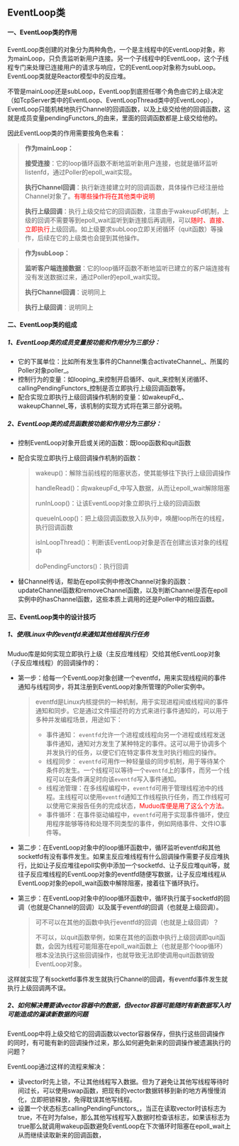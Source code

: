 ## EventLoop类

#### 一、EventLoop类的作用

EventLoop类创建的对象分为两种角色，一个是主线程中的EventLoop对象，称为mainLoop，只负责监听新用户连接。另一个子线程中的EventLoop，这个子线程专门来处理已连接用户的请求与响应，它的EventLoop对象称为subLoop。EventLoop类就是Reactor模型中的反应堆。

不管是mainLoop还是subLoop，EventLoop到底担任哪个角色由它的上级决定（如TcpServer类中的EventLoop、EventLoopThread类中的EventLoop），EventLoop只能机械地执行Channel的回调函数，以及上级交给他的回调函数，这就是成员变量pendingFunctors_的由来，里面的回调函数都是上级交给他的。

因此EventLoop类的作用需要按角色来看：

>**作为mainLoop：**
>
>**接受连接**：它的loop循环函数不断地监听新用户连接，也就是循环监听listenfd，通过Poller的epoll_wait实现。
>
>**执行Channel回调**：执行新连接建立时的回调函数，具体操作已经注册给Channel对象了。<font color=red>有哪些操作将在其他类中说明</font>
>
>**执行上级回调**：执行上级交给它的回调函数，注意由于wakeupFd机制，上级的回调不需要等到epoll_wait监听到新连接后再调用，可以<font color=red>随时、直接、立即执行</font>上级回调。如上级要求subLoop立即关闭循环（quit函数）等操作，后续在它的上级类也会提到其他操作。

>**作为subLoop：**
>
>**监听客户端连接数据**：它的loop循环函数不断地监听已建立的客户端连接有没有发送数据过来，通过Poller的epoll_wait实现。
>
>**执行Channel回调**：说明同上
>
>**执行上级回调**：说明同上

#### 二、EventLoop类的组成

##### 1、EventLoop类的成员变量按功能和作用分为三部分：

* 它的下属单位：比如所有发生事件的Channel集合activateChannel\_、所属的Poller对象poller\_。
* 控制行为的变量：如looping\_来控制开启循环、quit\_来控制关闭循环、callingPendingFunctors_控制是否立即执行上级回调函数等。
* 配合实现立即执行上级回调操作机制的变量：如wakeupFd\_、wakeupChannel\_等，该机制的实现方式将在第三部分说明。

##### 2、EventLoop类的成员函数按功能和作用分为三部分：

* 控制EventLoop对象开启或关闭的函数：既loop函数和quit函数

* 配合实现立即执行上级回调操作机制的函数：

  >wakeup()：解除当前线程的阻塞状态，使其能够往下执行上级回调操作
  >
  >handleRead()：向wakeupFd\_中写入数据，从而让epoll_wait解除阻塞
  >
  >runInLoop()：让该EventLoop对象立即执行上级的回调函数
  >
  >queueInLoop()：把上级回调函数放入队列中，唤醒loop所在的线程，执行回调函数
  >
  >isInLoopThread()：判断该EventLoop对象是否在创建出该对象的线程中
  >
  >doPendingFunctors()：执行回调
  
* 替Channel传话，帮助在epoll实例中修改Channel对象的函数：updateChannel函数和removeChannel函数，以及判断Channel是否在epoll实例中的hasChannel函数，这些本质上调用的还是Poller中的相应函数。

#### 三、EventLoop类中的设计技巧

##### 1、使用Linux中的eventfd来通知其他线程执行任务

Muduo库是如何实现立即执行上级（主反应堆线程）交给其他EventLoop对象（子反应堆线程）的回调操作的：

* 第一步：给每一个EventLoop对象创建一个eventfd，用来实现线程间的事件通知与线程同步，将其注册到EventLoop对象所管理的Poller实例中。

  >eventfd是Linux内核提供的一种机制，用于实现进程间或线程间的事件通知和同步。它是通过文件描述符的方式来进行事件通知的，可以用于多种并发编程场景，用途如下：
  >
  >* 事件通知： `eventfd`允许一个进程或线程向另一个进程或线程发送事件通知，通知对方发生了某种特定的事件。这可以用于协调多个并发执行的任务，以便它们在特定事件发生时执行相应的操作。
  >* 线程同步： `eventfd`可用作一种轻量级的同步机制，用于等待某个条件的发生。一个线程可以等待一个`eventfd`上的事件，而另一个线程可以在条件满足时向该`eventfd`写入事件通知。
  >* 线程池管理：在多线程编程中，`eventfd`可用于管理线程池中的线程。主线程可以使用`eventfd`通知工作线程执行任务，而工作线程可以使用它来报告任务的完成状态，<font color=red>Muduo库便是用了这么个方法</font>。
  >* 事件循环：在事件驱动编程中，`eventfd`可用于实现事件循环，使应用程序能够等待和处理不同类型的事件，例如网络事件、文件IO事件等。

* 第二步：在EventLoop对象中的loop循环函数中，循环监听eventfd和其他socketfd有没有事件发生。如果主反应堆线程有什么回调操作需要子反应堆执行，比如让子反应堆往epoll实例中添加一个socketfd、让子反应堆quit等，就往子反应堆线程的EventLoop对象的eventfd随便写数据，让子反应堆线程从EventLoop对象的epoll_wait函数中解除阻塞，接着往下循环执行。

* 第三步：在EventLoop对象中的loop循环函数中，循环执行属于socketfd的回调（也就是Channel的回调）以及属于eventfd的回调（也就是上级回调）。

  >可不可以在其他的函数中执行eventfd的回调（也就是上级回调）？
  >
  >不可以，以quit函数举例，如果在其他的函数中执行上级回调即quit函数，会因为线程可能阻塞在epoll_wait函数上（也就是那个loop循环）根本没法执行这些回调操作，也就导致无法即使调用quit函数销毁EventLoop对象。

这样就实现了有socketfd事件发生就执行Channel的回调，有eventfd事件发生就执行上级回调两不误。

##### 2、如何解决需要读vector容器中的数据，但vector容器可能随时有新数据写入时可能造成的漏读新数据的问题

EventLoop中将上级交给它的回调函数以vector容器保存，但执行这些回调操作的同时，有可能有新的回调操作过来，那么如何避免新来的回调操作被遗漏执行的问题？

EventLoop通过这样的流程来解决：

* 读vector时先上锁，不让其他线程写入数据。但为了避免让其他写线程等待时间过长，可以使用swap函数，把现有的vector数据转移到新的地方再慢慢消化，立即把锁释放，免得耽误其他写线程。
* 设置一个状态标志callingPendingFunctors_，当正在读取vector时该标志为true，不在时为false，那么其他写线程写入数据时检查该标志，如果该标志为true那么就调用wakeup函数避免EventLoop在下次循环时阻塞在epoll_wait上从而继续读取新来的回调函数，

